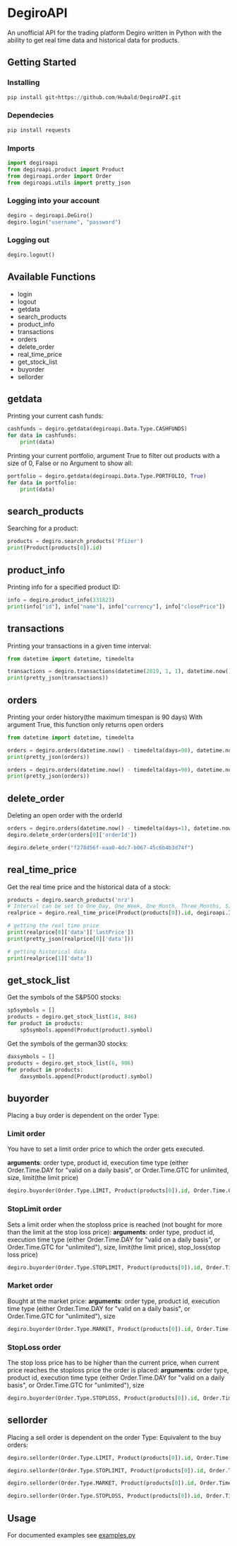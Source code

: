 # DegiroAPI

An unofficial API for the trading platform Degiro written in Python with the ability to get real time data and historical data for products.

## Getting Started

### Installing

``` python
pip install git+https://github.com/Hubald/DegiroAPI.git
```

### Dependecies

``` python
pip install requests
```

### Imports

``` python
import degiroapi
from degiroapi.product import Product
from degiroapi.order import Order
from degiroapi.utils import pretty_json
```

### Logging into your account

``` python
degiro = degiroapi.DeGiro()
degiro.login("username", "password")
```

### Logging out

``` python
degiro.logout()
```

## Available Functions

* login
* logout
* getdata
* search_products
* product_info
* transactions
* orders
* delete_order
* real_time_price
* get_stock_list
* buyorder
* sellorder

## getdata

Printing your current cash funds:

``` python
cashfunds = degiro.getdata(degiroapi.Data.Type.CASHFUNDS)
for data in cashfunds:
    print(data)
```

Printing your current portfolio, argument True to filter out products with a size of 0, False or no Argument to show all:

``` python
portfolio = degiro.getdata(degiroapi.Data.Type.PORTFOLIO, True)
for data in portfolio:
    print(data)
```

## search_products

Searching for a product:

``` python
products = degiro.search_products('Pfizer')
print(Product(products[0]).id)
```

## product_info

Printing info for a specified product ID:

``` python
info = degiro.product_info(331823)
print(info["id"], info["name"], info["currency"], info["closePrice"])
```

## transactions

Printing your transactions in a given time interval:

``` python
from datetime import datetime, timedelta

transactions = degiro.transactions(datetime(2019, 1, 1), datetime.now())
print(pretty_json(transactions))
```

## orders

Printing your order history(the maximum timespan is 90 days)
With argument True, this function only returns open orders

``` python
from datetime import datetime, timedelta

orders = degiro.orders(datetime.now() - timedelta(days=90), datetime.now())
print(pretty_json(orders))

orders = degiro.orders(datetime.now() - timedelta(days=90), datetime.now(), True)
print(pretty_json(orders))
```

## delete_order

Deleting an open order with the orderId

``` python
orders = degiro.orders(datetime.now() - timedelta(days=1), datetime.now(), True)
degiro.delete_order(orders[0]['orderId'])
```

``` python
degiro.delete_order("f278d56f-eaa0-4dc7-b067-45c6b4b3d74f")
```

## real_time_price

Get the real time price and the historical data of a stock:

``` python
products = degiro.search_products('nrz')
# Interval can be set to One_Day, One_Week, One_Month, Three_Months, Six_Months, One_Year, Three_Years, Five_Years, Max
realprice = degiro.real_time_price(Product(products[0]).id, degiroapi.Interval.Type.One_Day)

# getting the real time price
print(realprice[0]['data']['lastPrice'])
print(pretty_json(realprice[0]['data']))

# getting historical data
print(realprice[1]['data'])
```

## get_stock_list

Get the symbols of the S&P500 stocks:

``` python
sp5symbols = []
products = degiro.get_stock_list(14, 846)
for product in products:
    sp5symbols.append(Product(product).symbol)
```

Get the symbols of the german30 stocks:

``` python
daxsymbols = []
products = degiro.get_stock_list(6, 906)
for product in products:
    daxsymbols.append(Product(product).symbol)
```

## buyorder

Placing a buy order is dependent on the order Type:

### Limit order

You have to set a limit order price to which the order gets executed.

**arguments**: order type, product id, execution time type (either Order.Time.DAY for "valid on a daily basis", or Order.Time.GTC for unlimited, size, limit(the limit price)

``` python
degiro.buyorder(Order.Type.LIMIT, Product(products[0]).id, Order.Time.GTC, 1, 30)
```

### StopLimit order

Sets a limit order when the stoploss price is reached (not bought for more than the limit at the stop loss price):
**arguments**: order type, product id, execution time type (either Order.Time.DAY for "valid on a daily basis", or Order.Time.GTC for "unlimited"), size, limit(the limit price), stop_loss(stop loss price)

``` python
degiro.buyorder(Order.Type.STOPLIMIT, Product(products[0]).id, Order.Time.GTC, 1, 38, 38)
```

### Market order

Bought at the market price:
**arguments**: order type, product id, execution time type (either Order.Time.DAY for "valid on a daily basis", or Order.Time.GTC for "unlimited"), size

``` python
degiro.buyorder(Order.Type.MARKET, Product(products[0]).id, Order.Time.GTC, 1)
```

### StopLoss order

The stop loss price has to be higher than the current price, when current price reaches the stoploss price the order is placed:
**arguments**: order type, product id, execution time type (either Order.Time.DAY for "valid on a daily basis", or Order.Time.GTC for "unlimited"), size

``` python
degiro.buyorder(Order.Type.STOPLOSS, Product(products[0]).id, Order.Time.GTC, 1, None, 38)
```

## sellorder

Placing a sell order is dependent on the order Type:
Equivalent to the buy orders:

``` python
degiro.sellorder(Order.Type.LIMIT, Product(products[0]).id, Order.Time.GTC, 1, 40)
```

``` python
degiro.sellorder(Order.Type.STOPLIMIT, Product(products[0]).id, Order.Time.GTC, 1, 37, 38)
```

``` python
degiro.sellorder(Order.Type.MARKET, Product(products[0]).id, Order.Time.GTC, 1)
```

``` python
degiro.sellorder(Order.Type.STOPLOSS, Product(products[0]).id, Order.Time.GTC, 1, None, 38)
```

## Usage

For documented examples see [examples.py](https://github.com/enekochan/DegiroAPI/blob/master/examples/examples.py)
